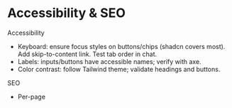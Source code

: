 # Accessibility & SEO

Accessibility
- Keyboard: ensure focus styles on buttons/chips (shadcn covers most). Add skip-to-content link. Test tab order in chat.
- Labels: inputs/buttons have accessible names; verify with axe.
- Color contrast: follow Tailwind theme; validate headings and buttons.

SEO
- Per-page <title> and meta description applied from Supabase (Index/Page use a small SEO util).
- Add Open Graph/Twitter tags (TODO): title, description, image.
- Robots: public/robots.txt present.

Checklists
- [ ] Axe clean on key pages
- [ ] Meta title/description present
- [ ] OG/Twitter tags configured
- [ ] Sitemap generation (TODO)
